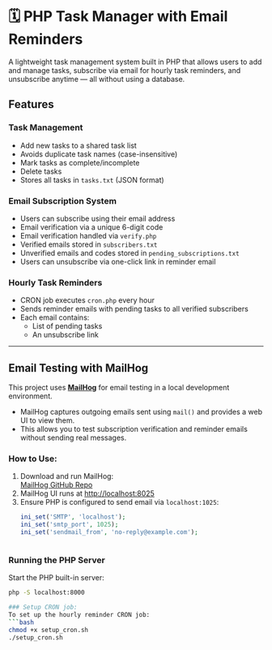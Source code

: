 # 🗓️ PHP Task Manager with Email Reminders

A lightweight task management system built in PHP that allows users to add and manage tasks, subscribe via email for hourly task reminders, and unsubscribe anytime — all without using a database.

## Features

### Task Management
- Add new tasks to a shared task list
- Avoids duplicate task names (case-insensitive)
- Mark tasks as complete/incomplete
- Delete tasks
- Stores all tasks in `tasks.txt` (JSON format)

### Email Subscription System
- Users can subscribe using their email address
- Email verification via a unique 6-digit code
- Email verification handled via `verify.php`
- Verified emails stored in `subscribers.txt`
- Unverified emails and codes stored in `pending_subscriptions.txt`
- Users can unsubscribe via one-click link in reminder email

### Hourly Task Reminders
- CRON job executes `cron.php` every hour
- Sends reminder emails with pending tasks to all verified subscribers
- Each email contains:
  - List of pending tasks
  - An unsubscribe link

---

## Email Testing with MailHog

This project uses **[MailHog](https://github.com/mailhog/MailHog)** for email testing in a local development environment.

- MailHog captures outgoing emails sent using `mail()` and provides a web UI to view them.
- This allows you to test subscription verification and reminder emails without sending real messages.

### How to Use:
1. Download and run MailHog:  
   [MailHog GitHub Repo](https://github.com/mailhog/MailHog)
2. MailHog UI runs at [http://localhost:8025](http://localhost:8025)
3. Ensure PHP is configured to send email via `localhost:1025`:
   ```php
   ini_set('SMTP', 'localhost');
   ini_set('smtp_port', 1025);
   ini_set('sendmail_from', 'no-reply@example.com');



### Running the PHP Server
Start the PHP built-in server:
```bash
php -S localhost:8000

### Setup CRON job:
To set up the hourly reminder CRON job:
```bash
chmod +x setup_cron.sh
./setup_cron.sh
